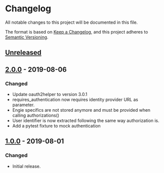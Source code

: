 # Changelog
All notable changes to this project will be documented in this file.

The format is based on [Keep a Changelog](https://keepachangelog.com/en/1.0.0/),
and this project adheres to [Semantic Versioning](https://semver.org/spec/v2.0.0.html).

## [Unreleased]

## [2.0.0] - 2019-08-06
### Changed
- Update oauth2helper to version 3.0.1
- requires_authentication now requires identity provider URL as parameter.
- Engie specifics are not stored anymore and must be provided when calling authorizations()
- User identifier is now extracted following the same way authorization is.
- Add a pytest fixture to mock authentication

## [1.0.0] - 2019-08-01
### Changed
- Initial release.

[Unreleased]: https://github.tools.digital.engie.com/GEM-Py/layabauth/compare/v2.0.0...HEAD
[2.0.0]: https://github.tools.digital.engie.com/GEM-Py/layabauth/compare/v1.0.0...v2.0.0
[1.0.0]: https://github.tools.digital.engie.com/GEM-Py/layabauth/releases/tag/v1.0.0
